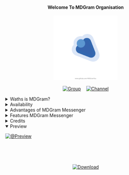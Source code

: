 <div align="center">
 <b>
<h4>Welcome To MDGram Organisation</h4>
 </b>

[<img src="https://github.com/MDGramYou/.github/blob/main/resources/Logo.png" align="centre" width="200" height="200"/>](https://github.com/ikx7a)

[![Group](https://img.shields.io/badge/Group-2CA5E0?style=for-the-badge&logo=telegram&logoColor=white)](https://telegram.me/MDGramClub)ㅤ [![Channel](https://img.shields.io/badge/Channel-2CA5E0?style=for-the-badge&logo=telegram&logoColor=white)](https://telegram.me/MDMods_You)

</p>

</div>
<details>
 <summary>Waths is MDGram?</summary>

MDGram Messenger is a client that uses the Telegram API or as others call it a Telegram fork, and of course it maintains all its official Telegram features, but MDGram brings extra features, plus MDGramYou is always characterized by its very good design Made in two focused styles such as MaterialYou and iOS Style and also contains customization where you can choose styles later its characteristics are detailed.
</details>

<details>
 <summary>Availability</summary>

MDGramYou is only available for Android and not for IOS devices, therefore it will have a recommendation for Android devices to use Android Minimum Android 5+ and later versions. MDGramYou is not available on PlayStore at the moment because it is in Approval Review, but you can also Get MDGram from this Official Website where updates and everything as MDGramYou will arrive.
</details>

<details>
 <summary>Advantages of MDGram Messenger</summary>

As mentioned, the strong point of MDGram is the interface design of both the main screen and the conversation screen and also the personalization styles to choose from… since for the short time that it has been developing MDGram already has a design very good and stable so that it can be used with total Normality.
</details>

<details>
 <summary>Features MDGram Messenger</summary>

As the main features of MDGram to mention, we have a variety that we will mention in detail so that you can see what MDGram brings. Broadly speaking, it has a different interface from the normal Telegram, Styles, mods, Design and more that we will mention below.

- Home UI design 2 styles
- UI telegram ios
- UI Telegram Material You
- Conversation screen design 2 styles
- MDGram Settings Design
- Possibility to change the font
- Possibility of using emojis with ttf extension chat bubble styles
- Possibility to change the size of stickers
- Possibility to translate your messages
- Possibility of direct forwarding from MDGramYou to other Apps such as WhatsApp, Viber, Messenger.
- Possibility of direct forwarding from MDGramYou to other Apps such as WhatsApp, Viber, Messenger.
Search bar.
- Option to put your contact profile photos and in general circulate / rounded
- Possibility of putting Name in the title of the Home
- Possibility to choose the style of the application icon
- App Icon Launcher compatible with Android 12 MaterialYou.
- Ability to choose chat actionbar style
- And much more to discover.
</details>

<details>
 <summary>Credits</summary>
Made By Richar Correa

Special thanks to TELEGRAM.org

Credits:
- [NekoGram](https://nekogram.app)
- [NekoX](https://github.com/NekoX-Dev)
- [Catogram](https://github.com/Catogram)
- [Ime Messenger](https://www.imem.app)
- [OWlGram](https://github.com/OwlGramDev)
- [MDGramYou TEAM](https://github.com/MDGram)
</details>

<details open>
 <summary>Preview</summary>

[![@Preview](https://rcmods-apps.xyz/wp-content/uploads/2022/05/Recurso-72mpd-1024x659.png)](https://github.com/MDGramYou)

</details>
<br>
<br>
<br>
<div align="center">

[![Download](https://img.shields.io/badge/Download-MDGramYou%20-green?color=%233DDC84&logo=android&logoColor=%23fff&style=for-the-badge)](https://github.com/MDGramYou/MDGramYou)
